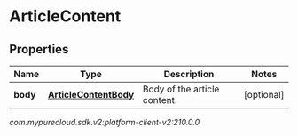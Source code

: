 # ArticleContent


## Properties

| Name | Type | Description | Notes |
| ------------ | ------------- | ------------- | ------------- |
| **body** | [**ArticleContentBody**](ArticleContentBody) | Body of the article content. |  [optional] |




_com.mypurecloud.sdk.v2:platform-client-v2:210.0.0_
